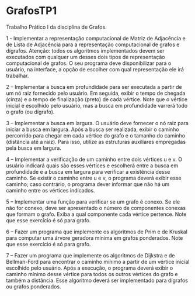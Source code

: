 # GrafosTP1
Trabalho Prático I da disciplina de Grafos.

1 - Implementar a representação computacional de Matriz de Adjacência e de Lista de
Adjacência para a representação computacional de grafos e dígrafos. Atenção: todos
os algoritmos implementados devem ser executados com qualquer um desses dois tipos de
representação computacional de grafos. O seu programa deve disponibilizar para o usuário, na
interface, a opção de escolher com qual representação ele irá trabalhar.

2 – Implementar a busca em profundidade para ser executada a partir de um nó raiz fornecido
pelo usuário. Em seguida, exibir o tempo de chegada (cinza) e o tempo de finalização (preto)
de cada vértice. Note que o vértice inicial é escolhido pelo usuário, mas a busca em
profundidade varrerá todo o grafo (ou dígrafo).

3 – Implementar a busca em largura. O usuário deve fornecer o nó raiz para iniciar a busca em
largura. Após a busca ser realizada, exibir o caminho percorrido para chegar em cada
vértice do grafo e o tamanho do caminho (distância até a raiz). Para isso, utilize as estruturas
auxiliares empregadas pela busca em largura.

4 – Implementar a verificação de um caminho entre dois vértices u e v. O usuário indicará
quais são esses vértices e escolherá entre a busca em profundidade e a busca em largura para
verificar a existência desse caminho. Se existir o caminho entre u e v, o programa deverá
exibir esse caminho; caso contrário, o programa dever informar que não há um caminho entre
os vértices indicados.

5 – Implementar uma função para verificar se um grafo é conexo. Se ele não for conexo,
deve ser apresentado o número de componentes conexas que formam o grafo. Exiba a qual
componente cada vértice pertence. Note que esse exercício é só para grafo.

6 – Fazer um programa que implemente os algoritmos de Prim e de Kruskal para computar
uma árvore geradora mínima em grafos ponderados. Note que esse exercício é só para
grafo.

7 – Fazer um programa que implemente os algoritmos de Dijkstra e de Bellman-Ford para
encontrar o caminho mínimo a partir de um vértice inicial escolhido pelo usuário. Após a
execução, o programa deverá exibir o caminho mínimo desse vértice para todos os outros
vértices do grafo e também a distância. Esse algoritmo deverá ser implementado para
dígrafos ou grafos ponderados.
